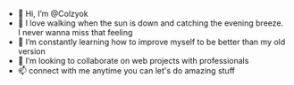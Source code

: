 - 👋 Hi, I’m @Colzyok
- 👀 I love walking when the sun is down and catching the evening breeze. I never wanna miss that feeling
- 🌱 I’m constantly learning how to improve myself to be better than my old version
- 💞️ I’m looking to collaborate on web projects with professionals 
- 📫 connect with me anytime you can let's do amazing stuff

